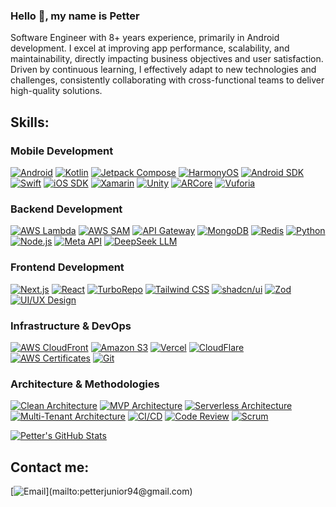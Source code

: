 ### Hello 👋, my name is Petter

Software Engineer with 8+ years experience, primarily in Android development. I excel at improving app performance, scalability, and maintainability, directly impacting business objectives and user satisfaction. Driven by continuous learning, I effectively adapt to new technologies and challenges, consistently collaborating with cross-functional teams to deliver high-quality solutions.

## Skills:

### Mobile Development
[![Android](https://img.shields.io/badge/Android-3DDC84?style=for-the-badge&logo=android&logoColor=white&labelColor=101010)]()
[![Kotlin](https://img.shields.io/badge/Kotlin-0095D5?style=for-the-badge&logo=kotlin&logoColor=white&labelColor=101010)]()
[![Jetpack Compose](https://img.shields.io/badge/Jetpack_Compose-4285F4?style=for-the-badge&logo=android&logoColor=white&labelColor=101010)]()
[![HarmonyOS](https://img.shields.io/badge/HarmonyOS-007396?style=for-the-badge&logo=huawei&logoColor=white&labelColor=101010)]()
[![Android SDK](https://img.shields.io/badge/Android_SDK-3DDC84?style=for-the-badge&logo=android&logoColor=white&labelColor=101010)]()
[![Swift](https://img.shields.io/badge/Swift-FA7343?style=for-the-badge&logo=swift&logoColor=white&labelColor=101010)]()
[![iOS SDK](https://img.shields.io/badge/iOS_SDK-007AFF?style=for-the-badge&logo=apple&logoColor=white&labelColor=101010)]()
[![Xamarin](https://img.shields.io/badge/Xamarin-3498DB?style=for-the-badge&logo=xamarin&logoColor=white&labelColor=101010)]()
[![Unity](https://img.shields.io/badge/Unity-222831?style=for-the-badge&logo=unity&logoColor=white&labelColor=101010)]()
[![ARCore](https://img.shields.io/badge/ARCore-4285F4?style=for-the-badge&logo=google&logoColor=white&labelColor=101010)]()
[![Vuforia](https://img.shields.io/badge/Vuforia-F68C22?style=for-the-badge&logo=vuforia&logoColor=white&labelColor=101010)]()

### Backend Development
[![AWS Lambda](https://img.shields.io/badge/AWS_Lambda-FF9900?style=for-the-badge&logo=awslambda&logoColor=white&labelColor=101010)]()
[![AWS SAM](https://img.shields.io/badge/AWS_SAM-FF9900?style=for-the-badge&logo=aws&logoColor=white&labelColor=101010)]()
[![API Gateway](https://img.shields.io/badge/API_Gateway-FF9900?style=for-the-badge&logo=amazonapigateway&logoColor=white&labelColor=101010)]()
[![MongoDB](https://img.shields.io/badge/MongoDB-47A248?style=for-the-badge&logo=mongodb&logoColor=white&labelColor=101010)]()
[![Redis](https://img.shields.io/badge/Redis-DC382D?style=for-the-badge&logo=redis&logoColor=white&labelColor=101010)]()
[![Python](https://img.shields.io/badge/Python-3776AB?style=for-the-badge&logo=python&logoColor=white&labelColor=101010)]()
[![Node.js](https://img.shields.io/badge/Node.js-339933?style=for-the-badge&logo=nodedotjs&logoColor=white&labelColor=101010)]()
[![Meta API](https://img.shields.io/badge/Meta_API-0078FF?style=for-the-badge&logo=meta&logoColor=white&labelColor=101010)]()
[![DeepSeek LLM](https://img.shields.io/badge/DeepSeek_LLM-000000?style=for-the-badge&logo=openai&logoColor=white&labelColor=101010)]()

### Frontend Development
[![Next.js](https://img.shields.io/badge/Next.js-000000?style=for-the-badge&logo=nextdotjs&logoColor=white&labelColor=101010)]()
[![React](https://img.shields.io/badge/React-61DAFB?style=for-the-badge&logo=react&logoColor=black&labelColor=101010)]()
[![TurboRepo](https://img.shields.io/badge/TurboRepo-EF4444?style=for-the-badge&logo=vercel&logoColor=white&labelColor=101010)]()
[![Tailwind CSS](https://img.shields.io/badge/Tailwind_CSS-06B6D4?style=for-the-badge&logo=tailwindcss&logoColor=white&labelColor=101010)]()
[![shadcn/ui](https://img.shields.io/badge/shadcn/ui-000000?style=for-the-badge&logo=nodedotjs&logoColor=white&labelColor=101010)]()
[![Zod](https://img.shields.io/badge/Zod-3E67B1?style=for-the-badge&logo=typescript&logoColor=white&labelColor=101010)]()
[![UI/UX Design](https://img.shields.io/badge/UI/UX_Design-F24E1E?style=for-the-badge&logo=adobe&logoColor=white&labelColor=101010)]()

### Infrastructure & DevOps
[![AWS CloudFront](https://img.shields.io/badge/AWS_CloudFront-FF9900?style=for-the-badge&logo=amazoncloudfront&logoColor=white&labelColor=101010)]()
[![Amazon S3](https://img.shields.io/badge/Amazon_S3-569A31?style=for-the-badge&logo=amazons3&logoColor=white&labelColor=101010)]()
[![Vercel](https://img.shields.io/badge/Vercel-000000?style=for-the-badge&logo=vercel&logoColor=white&labelColor=101010)]()
[![CloudFlare](https://img.shields.io/badge/CloudFlare-F38020?style=for-the-badge&logo=cloudflare&logoColor=white&labelColor=101010)]()
[![AWS Certificates](https://img.shields.io/badge/AWS_Certificates-FF9900?style=for-the-badge&logo=aws&logoColor=white&labelColor=101010)]()
[![Git](https://img.shields.io/badge/Git-F05032?style=for-the-badge&logo=git&logoColor=white&labelColor=101010)]()

### Architecture & Methodologies
[![Clean Architecture](https://img.shields.io/badge/Clean_Architecture-4285F4?style=for-the-badge&logo=google&logoColor=white&labelColor=101010)]()
[![MVP Architecture](https://img.shields.io/badge/MVP_Architecture-4285F4?style=for-the-badge&logo=google&logoColor=white&labelColor=101010)]()
[![Serverless Architecture](https://img.shields.io/badge/Serverless_Architecture-F60000?style=for-the-badge&logo=serverless&logoColor=white&labelColor=101010)]()
[![Multi-Tenant Architecture](https://img.shields.io/badge/Multi--Tenant_Architecture-0078D4?style=for-the-badge&logo=microsoft&logoColor=white&labelColor=101010)]()
[![CI/CD](https://img.shields.io/badge/CI/CD-2196F3?style=for-the-badge&logo=githubactions&logoColor=white&labelColor=101010)]()
[![Code Review](https://img.shields.io/badge/Code_Review-181717?style=for-the-badge&logo=github&logoColor=white&labelColor=101010)]()
[![Scrum](https://img.shields.io/badge/Scrum-007ACC?style=for-the-badge&logo=jira&logoColor=white&labelColor=101010)]()

[![Petter's GitHub Stats](https://github-readme-stats.vercel.app/api?username=JhPetter&show_icons=true&theme=radical)](https://github.com/JhPetter/github-readme-stats)

## Contact me:
[![Email](https://img.shields.io/badge/petterjunior94@gmail.com-my_personal_email_(slow_response)-D14836?style=for-the-badge&logo=gmail&logoColor=white&labelColor=101010)](mailto:petterjunior94@gmail.com)
